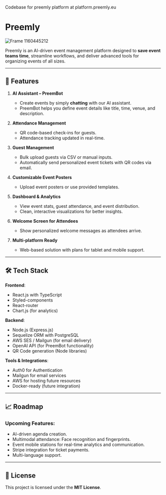 Codebase for preemly platform at platform.preemly.eu

# **Preemly**
![Frame 1160445212](https://github.com/user-attachments/assets/8290146c-8054-459e-8288-4ed23d2fa9ce)

Preemly is an AI-driven event management platform designed to **save event teams time**, streamline workflows, and deliver advanced tools for organizing events of all sizes.

---

## 🚀 **Features**

1. **AI Assistant – PreemBot**  
   - Create events by simply **chatting** with our AI assistant.  
   - PreemBot helps you define event details like title, time, venue, and description.


2. **Attendance Management**  
   - QR code-based check-ins for guests.  
   - Attendance tracking updated in real-time.

3. **Guest Management**  
   - Bulk upload guests via CSV or manual inputs.  
   - Automatically send personalized event tickets with QR codes via email.

4. **Customizable Event Posters**  
   - Upload event posters or use provided templates.  

5. **Dashboard & Analytics**  
   - View event stats, guest attendance, and event distribution.  
   - Clean, interactive visualizations for better insights.

6. **Welcome Screen for Attendees**  
   - Show personalized welcome messages as attendees arrive.

7. **Multi-platform Ready**  
   - Web-based solution with plans for tablet and mobile support.

---

## 🛠️ **Tech Stack**

**Frontend**:  
- React.js with TypeScript  
- Styled-components  
- React-router  
- Chart.js (for analytics)

**Backend**:  
- Node.js (Express.js)  
- Sequelize ORM with PostgreSQL  
- AWS SES / Mailgun (for email delivery)  
- OpenAI API (for PreemBot functionality)  
- QR Code generation (Node libraries)

**Tools & Integrations**:  
- Auth0 for Authentication  
- Mailgun for email services  
- AWS for hosting future resources  
- Docker-ready (future integration)

---

## 📈 **Roadmap**

### Upcoming Features:
- AI-driven agenda creation.  
- Multimodal attendance: Face recognition and fingerprints.  
- Event mobile stations for real-time analytics and communication.  
- Stripe integration for ticket payments.  
- Multi-language support.  

---

## 📝 **License**

This project is licensed under the **MIT License**.
